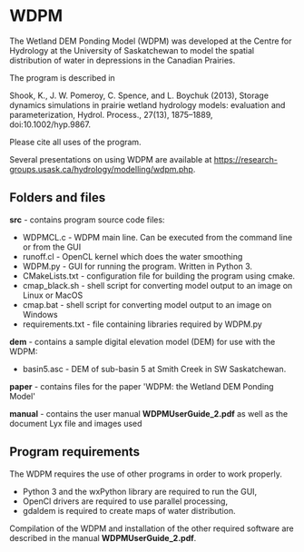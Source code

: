 # WDPM
The Wetland DEM Ponding Model (WDPM) was developed at the Centre for Hydrology at the University of Saskatchewan to model the spatial distribution of water in depressions in the Canadian Prairies.  

The program is described in 

Shook, K., J. W. Pomeroy, C. Spence, and L. Boychuk (2013), Storage dynamics simulations in prairie wetland hydrology models: evaluation and parameterization, Hydrol. Process., 27(13), 1875–1889, doi:10.1002/hyp.9867. 

Please cite all uses of the program.

Several presentations on using WDPM are available at https://research-groups.usask.ca/hydrology/modelling/wdpm.php.

## Folders and files

**src** - contains program source code files:

- WDPMCL.c - WDPM main line. Can be executed from the command line or from the GUI
- runoff.cl - OpenCL kernel which does the water smoothing
- WDPM.py - GUI for running the program. Written in Python 3.
- CMakeLists.txt - configuration file for building the program using cmake.
- cmap_black.sh - shell script for converting model output to an image on Linux or MacOS 
- cmap.bat - shell script for converting model output to an image on Windows
- requirements.txt - file containing libraries required by WDPM.py 


**dem** - contains a sample digital elevation model (DEM) for use with the WDPM:

- basin5.asc - DEM of sub-basin 5 at Smith Creek in SW Saskatchewan.

**paper** - contains files for the paper 'WDPM: the Wetland DEM Ponding Model'

**manual** - contains the user manual **WDPMUserGuide_2.pdf** as well as the document Lyx file and images used


## Program requirements

The WDPM requires the use of other programs in order to work properly.
- Python 3 and the wxPython library are required to run the GUI, 
- OpenCl drivers are required to use parallel processing,
- gdaldem is required to create maps of water distribution.

Compilation of the WDPM and installation of the other required software are described in the manual **WDPMUserGuide_2.pdf**.


